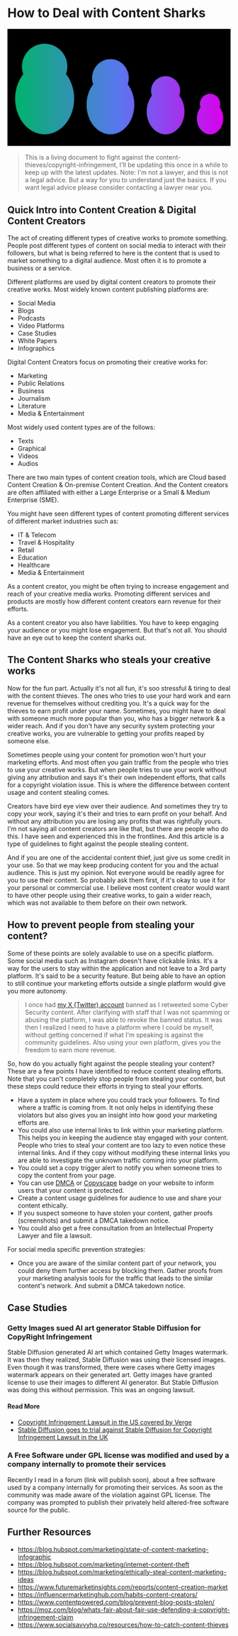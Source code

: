 # How to Deal with Content Sharks

![](./../images/fair-legal-content-credit-abstract-representation-matryoshka-dolls.png)

> This is a living document to fight against the content-thieves/copyright-infringement, I'll be updating this once in a while to keep up with the latest updates. Note: I'm not a lawyer, and this is not a legal advice. But a way for you to understand just the basics. If you want legal advice please consider contacting a lawyer near you.

## Quick Intro into Content Creation & Digital Content Creators
The act of creating different types of creative works to promote something. People post different types of content on social media to interact with their followers, but what is being referred to here is the content that is used to market something to a digital audience. Most often it is to promote a business or a service.

Different platforms are used by digital content creators to promote their creative works. Most widely known content publishing platforms are:
* Social Media
* Blogs
* Podcasts
* Video Platforms
* Case Studies
* White Papers
* Infographics

Digital Content Creators focus on promoting their creative works for:
* Marketing
* Public Relations
* Business
* Journalism
* Literature
* Media & Entertainment

Most widely used content types are of the follows:
* Texts
* Graphical
* Videos
* Audios

There are two main types of content creation tools, which are Cloud based Content Creation & On-premise Content Creation. And the Content creators are often affiliated with either a Large Enterprise or a Small & Medium Enterprise (SME).

You might have seen different types of content promoting different services of different market industries such as:
* IT & Telecom
* Travel & Hospitality
* Retail
* Education
* Healthcare
* Media & Entertainment

As a content creator, you might be often trying to increase engagement and reach of your creative media works. Promoting different services and products are mostly how different content creators earn revenue for their efforts.

As a content creator you also have liabilities. You have to keep engaging your audience or you might lose engagement. But that's not all. You should have an eye out to keep the content sharks out.

## The Content Sharks who steals your creative works
Now for the fun part. Actually it's not all fun, it's soo stressful & tiring to deal with the content thieves. The ones who tries to use your hard work and earn revenue for themselves without crediting you. It's a quick way for the thieves to earn profit under your name. Sometimes, you might have to deal with someone much more popular than you, who has a bigger network & a wider reach. And if you don't have any security system protecting your creative works, you are vulnerable to getting your profits reaped by someone else.

Sometimes people using your content for promotion won't hurt your marketing efforts. And most often you gain traffic from the people who tries to use your creative works. But when people tries to use your work without giving any attribution and says it's their own independent efforts, that calls for a copyright violation issue. This is where the difference between content usage and content stealing comes.

Creators have bird eye view over their audience. And sometimes they try to copy your work, saying it's their and tries to earn profit on your behalf. And without any attribution you are losing any profits that was rightfully yours. I'm not saying all content creators are like that, but there are people who do this. I have seen and experienced this in the frontlines. And this article is a type of guidelines to fight against the people stealing content.

And if you are one of the accidental content thief, just give us some credit in your use. So that we may keep producing content for you and the actual audience. This is just my opinion. Not everyone would be readily agree for you to use their content. So probably ask them first, if it's okay to use it for your personal or commercial use. I believe most content creator would want to have other people using their creative works, to gain a wider reach, which was not available to them before on their own network.

## How to prevent people from stealing your content?
Some of these points are solely available to use on a specific platform. Some social media such as Instagram doesn't have clickable links. It's a way for the users to stay within the application and not leave to a 3rd party platform. It's said to be a security feature. But being able to have an option to still continue your marketing efforts outside a single platform would give you more autonomy.

> I once had [my X (Twitter) account](https://twitter.com/htmldecoder) banned as I retweeted some Cyber Security content. After clarifying with staff that I was not spamming or abusing the platform, I was able to revoke the banned status. It was then I realized I need to have a platform where I could be myself, without getting concerned if what I'm speaking is against the community guidelines. Also using your own platform, gives you the freedom to earn more revenue.

So, how do you actually fight against the people stealing your content? These are a few points I have identified to reduce content stealing efforts. Note that you can't completely stop people from stealing your content, but these steps could reduce their efforts in trying to steal your efforts.
* Have a system in place where you could track your followers. To find where a traffic is coming from. It not only helps in identifying these violators but also gives you an insight into how good your marketing efforts are.
* You could also use internal links to link within your marketing platform. This helps you in keeping the audience stay engaged with your content. People who tries to steal your content are too lazy to even notice these internal links. And if they copy without modifying these internal links you are able to investigate the unknown traffic coming into your platform.
* You could set a copy trigger alert to notify you when someone tries to copy the content from your page.
* You can use [DMCA](https://www.dmca.com/) or [Copyscape](https://www.copyscape.com/) badge on your website to inform users that your content is protected.
* Create a content usage guidelines for audience to use and share your content ethically.
* If you suspect someone to have stolen your content, gather proofs (screenshots) and submit a DMCA takedown notice.
* You could also get a free consultation from an Intellectual Property Lawyer and file a lawsuit.

For social media specific prevention strategies:
* Once you are aware of the similar content part of your network, you could deny them further access by blocking them. Gather proofs from your marketing analysis tools for the traffic that leads to the similar content's network. And submit a DMCA takedown notice.

## Case Studies
### Getty Images sued AI art generator Stable Diffusion for CopyRight Infringement
Stable Diffusion generated AI art which contained Getty Images watermark. It was then they realized, Stable Diffusion was using their licensed images. Even though it was transformed, there were cases where Getty images watermark appears on their generated art. Getty images have granted license to use their images to different AI generator. But Stable Diffusion was doing this without permission. This was an ongoing lawsuit.
#### Read More
* [Copyright Infringement Lawsuit in the US covered by Verge](https://www.theverge.com/2023/2/6/23587393/ai-art-copyright-lawsuit-getty-images-stable-diffusion)
* [Stable Diffusion goes to trial against Stable Diffusion for Copyright Infringement Lawsuit in the UK](https://www.msn.com/en-us/money/companies/getty-lawsuit-against-stability-ai-to-go-to-trial-in-the-uk/ar-AA1l01Oz)
### A Free Software under GPL license was modified and used by a company internally to promote their services
Recently I read in a forum (link will publish soon), about a free software used by a company internally for promoting their services. As soon as the community was made aware of the violation against GPL license. The company was prompted to publish their privately held altered-free software source for the public.

## Further Resources
* https://blog.hubspot.com/marketing/state-of-content-marketing-infographic
* https://blog.hubspot.com/marketing/internet-content-theft
* https://blog.hubspot.com/marketing/ethically-steal-content-marketing-ideas
* https://www.futuremarketinsights.com/reports/content-creation-market
* https://influencermarketinghub.com/habits-content-creators/
* https://www.contentpowered.com/blog/prevent-blog-posts-stolen/
* https://moz.com/blog/whats-fair-about-fair-use-defending-a-copyright-infringement-claim
* https://www.socialsavvyhq.co/resources/how-to-catch-content-thieves
